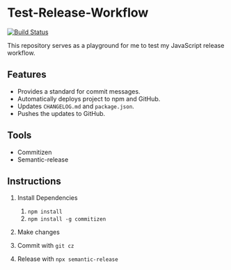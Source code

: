 # Test-Release-Workflow

[![Build Status](https://travis-ci.org/jcowman2/test-release-workflow.svg?branch=master)](https://travis-ci.org/jcowman2/test-release-workflow)

This repository serves as a playground for me to test my JavaScript release workflow.

## Features

* Provides a standard for commit messages.
* Automatically deploys project to npm and GitHub.
* Updates `CHANGELOG.md` and `package.json`.
* Pushes the updates to GitHub.

## Tools

* Commitizen
* Semantic-release

## Instructions

1. Install Dependencies
    1. `npm install`
    2. `npm install -g commitizen`

2. Make changes

3. Commit with `git cz`

4. Release with `npx semantic-release`